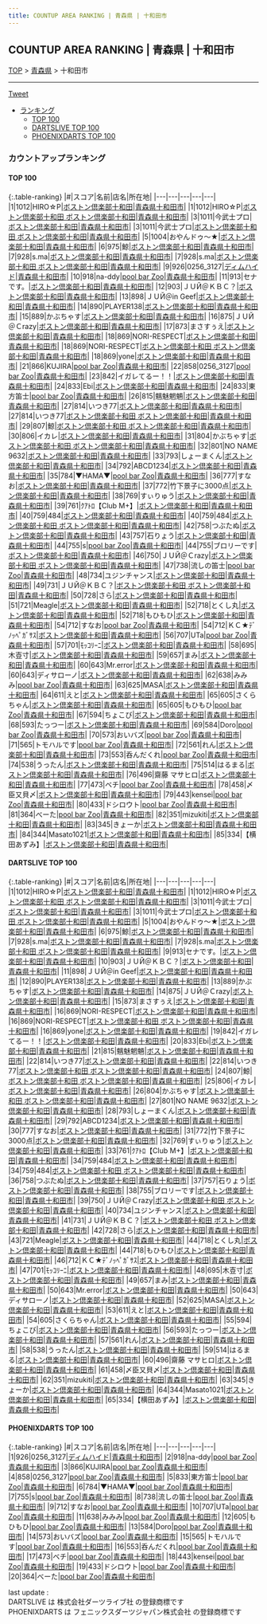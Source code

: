 ```yaml
---
title: COUNTUP AREA RANKING | 青森県 | 十和田市
---
```

## COUNTUP AREA RANKING | 青森県 | 十和田市

[TOP](/darts/rank/) > [青森県](/darts/rank/青森県/) > 十和田市

___

<a href="https://twitter.com/share?ref_src=twsrc%5Etfw" data-text="COUNTUP AREA RANKING | 青森県十和田市" class="twitter-share-button" data-hashtags="DARTSLIVE,PHOENIXDARTS,darts,ダーツ" data-show-count="false">Tweet</a>

* [ランキング](#カウントアップランキング)
    * [TOP 100](#top-100)
    * [DARTSLIVE TOP 100](#dartslive-top-100)
    * [PHOENIXDARTS TOP 100](#phoenixdarts-top-100)

### カウントアップランキング

#### TOP 100



{:.table-ranking}
|#|スコア|名前|店名|所在地|
|---|---|---|---|---|
|1|1012|<span class="rank-name-dl">HIRO☆P</span>|<a href="https://search.dartslive.com/jp/shop/875be9989c3b53310d9b047a20a7ba1e">ボストン倶楽部十和田</a>|<a href="/darts/rank/青森県/十和田市">青森県十和田市</a>|
|1|1012|<span class="rank-name-dl">HIRO☆P</span>|<a href="https://search.dartslive.com/jp/shop/875be9989c3b53310d9b047a20a7ba1e">ボストン倶楽部十和田 ボストン倶楽部十和田</a>|<a href="/darts/rank/青森県/十和田市">青森県十和田市</a>|
|3|1011|<span class="rank-name-dl">今武士プロ</span>|<a href="https://search.dartslive.com/jp/shop/875be9989c3b53310d9b047a20a7ba1e">ボストン倶楽部十和田</a>|<a href="/darts/rank/青森県/十和田市">青森県十和田市</a>|
|3|1011|<span class="rank-name-dl">今武士プロ</span>|<a href="https://search.dartslive.com/jp/shop/875be9989c3b53310d9b047a20a7ba1e">ボストン倶楽部十和田 ボストン倶楽部十和田</a>|<a href="/darts/rank/青森県/十和田市">青森県十和田市</a>|
|5|1004|<span class="rank-name-dl">おやんドゥ～★</span>|<a href="https://search.dartslive.com/jp/shop/875be9989c3b53310d9b047a20a7ba1e">ボストン倶楽部十和田</a>|<a href="/darts/rank/青森県/十和田市">青森県十和田市</a>|
|6|975|<span class="rank-name-dl">鯨</span>|<a href="https://search.dartslive.com/jp/shop/875be9989c3b53310d9b047a20a7ba1e">ボストン倶楽部十和田</a>|<a href="/darts/rank/青森県/十和田市">青森県十和田市</a>|
|7|928|<span class="rank-name-dl">s.ma</span>|<a href="https://search.dartslive.com/jp/shop/875be9989c3b53310d9b047a20a7ba1e">ボストン倶楽部十和田</a>|<a href="/darts/rank/青森県/十和田市">青森県十和田市</a>|
|7|928|<span class="rank-name-dl">s.ma</span>|<a href="https://search.dartslive.com/jp/shop/875be9989c3b53310d9b047a20a7ba1e">ボストン倶楽部十和田 ボストン倶楽部十和田</a>|<a href="/darts/rank/青森県/十和田市">青森県十和田市</a>|
|9|926|<span class="rank-name-pd">0256_3127</span>|<a href="https://vs.phoenixdarts.com/jp/shop/shopDetailInfo/s_95351?s_seq=95351">ディムハイド</a>|<a href="/darts/rank/青森県/十和田市">青森県十和田市</a>|
|10|918|<span class="rank-name-pd">na-ddy</span>|<a href="https://vs.phoenixdarts.com/jp/shop/shopDetailInfo/s_73946?s_seq=73946">pool bar Zoo</a>|<a href="/darts/rank/青森県/十和田市">青森県十和田市</a>|
|11|913|<span class="rank-name-dl">セナです。</span>|<a href="https://search.dartslive.com/jp/shop/875be9989c3b53310d9b047a20a7ba1e">ボストン倶楽部十和田</a>|<a href="/darts/rank/青森県/十和田市">青森県十和田市</a>|
|12|903|<span class="rank-name-dl">ＪＵЙ＠ＫＢＣ？</span>|<a href="https://search.dartslive.com/jp/shop/875be9989c3b53310d9b047a20a7ba1e">ボストン倶楽部十和田</a>|<a href="/darts/rank/青森県/十和田市">青森県十和田市</a>|
|13|898|<span class="rank-name-dl">ＪＵЙ＠in Geef</span>|<a href="https://search.dartslive.com/jp/shop/875be9989c3b53310d9b047a20a7ba1e">ボストン倶楽部十和田</a>|<a href="/darts/rank/青森県/十和田市">青森県十和田市</a>|
|14|890|<span class="rank-name-dl">PLAYER138</span>|<a href="https://search.dartslive.com/jp/shop/875be9989c3b53310d9b047a20a7ba1e">ボストン倶楽部十和田</a>|<a href="/darts/rank/青森県/十和田市">青森県十和田市</a>|
|15|889|<span class="rank-name-dl">かぶちゃす</span>|<a href="https://search.dartslive.com/jp/shop/875be9989c3b53310d9b047a20a7ba1e">ボストン倶楽部十和田</a>|<a href="/darts/rank/青森県/十和田市">青森県十和田市</a>|
|16|875|<span class="rank-name-dl">ＪＵЙ＠Ｃrazy</span>|<a href="https://search.dartslive.com/jp/shop/875be9989c3b53310d9b047a20a7ba1e">ボストン倶楽部十和田</a>|<a href="/darts/rank/青森県/十和田市">青森県十和田市</a>|
|17|873|<span class="rank-name-dl">まさすぅえ</span>|<a href="https://search.dartslive.com/jp/shop/875be9989c3b53310d9b047a20a7ba1e">ボストン倶楽部十和田</a>|<a href="/darts/rank/青森県/十和田市">青森県十和田市</a>|
|18|869|<span class="rank-name-dl">NORI-RESPECT</span>|<a href="https://search.dartslive.com/jp/shop/875be9989c3b53310d9b047a20a7ba1e">ボストン倶楽部十和田</a>|<a href="/darts/rank/青森県/十和田市">青森県十和田市</a>|
|18|869|<span class="rank-name-dl">NORI-RESPECT</span>|<a href="https://search.dartslive.com/jp/shop/875be9989c3b53310d9b047a20a7ba1e">ボストン倶楽部十和田 ボストン倶楽部十和田</a>|<a href="/darts/rank/青森県/十和田市">青森県十和田市</a>|
|18|869|<span class="rank-name-dl">yone</span>|<a href="https://search.dartslive.com/jp/shop/875be9989c3b53310d9b047a20a7ba1e">ボストン倶楽部十和田</a>|<a href="/darts/rank/青森県/十和田市">青森県十和田市</a>|
|21|866|<span class="rank-name-pd">KUJIRA</span>|<a href="https://vs.phoenixdarts.com/jp/shop/shopDetailInfo/s_73946?s_seq=73946">pool bar Zoo</a>|<a href="/darts/rank/青森県/十和田市">青森県十和田市</a>|
|22|858|<span class="rank-name-pd">0256_3127</span>|<a href="https://vs.phoenixdarts.com/jp/shop/shopDetailInfo/s_73946?s_seq=73946">pool bar Zoo</a>|<a href="/darts/rank/青森県/十和田市">青森県十和田市</a>|
|23|842|<span class="rank-name-dl">イガレてるー！！</span>|<a href="https://search.dartslive.com/jp/shop/875be9989c3b53310d9b047a20a7ba1e">ボストン倶楽部十和田</a>|<a href="/darts/rank/青森県/十和田市">青森県十和田市</a>|
|24|833|<span class="rank-name-dl">Ebi</span>|<a href="https://search.dartslive.com/jp/shop/875be9989c3b53310d9b047a20a7ba1e">ボストン倶楽部十和田</a>|<a href="/darts/rank/青森県/十和田市">青森県十和田市</a>|
|24|833|<span class="rank-name-pd">東方笛士</span>|<a href="https://vs.phoenixdarts.com/jp/shop/shopDetailInfo/s_73946?s_seq=73946">pool bar Zoo</a>|<a href="/darts/rank/青森県/十和田市">青森県十和田市</a>|
|26|815|<span class="rank-name-dl">魑魅魍魎</span>|<a href="https://search.dartslive.com/jp/shop/875be9989c3b53310d9b047a20a7ba1e">ボストン倶楽部十和田</a>|<a href="/darts/rank/青森県/十和田市">青森県十和田市</a>|
|27|814|<span class="rank-name-dl">いつき77</span>|<a href="https://search.dartslive.com/jp/shop/875be9989c3b53310d9b047a20a7ba1e">ボストン倶楽部十和田</a>|<a href="/darts/rank/青森県/十和田市">青森県十和田市</a>|
|27|814|<span class="rank-name-dl">いつき77</span>|<a href="https://search.dartslive.com/jp/shop/875be9989c3b53310d9b047a20a7ba1e">ボストン倶楽部十和田 ボストン倶楽部十和田</a>|<a href="/darts/rank/青森県/十和田市">青森県十和田市</a>|
|29|807|<span class="rank-name-dl">鯨</span>|<a href="https://search.dartslive.com/jp/shop/875be9989c3b53310d9b047a20a7ba1e">ボストン倶楽部十和田 ボストン倶楽部十和田</a>|<a href="/darts/rank/青森県/十和田市">青森県十和田市</a>|
|30|806|<span class="rank-name-dl">イカレ</span>|<a href="https://search.dartslive.com/jp/shop/875be9989c3b53310d9b047a20a7ba1e">ボストン倶楽部十和田</a>|<a href="/darts/rank/青森県/十和田市">青森県十和田市</a>|
|31|804|<span class="rank-name-dl">かぶちゃす</span>|<a href="https://search.dartslive.com/jp/shop/875be9989c3b53310d9b047a20a7ba1e">ボストン倶楽部十和田 ボストン倶楽部十和田</a>|<a href="/darts/rank/青森県/十和田市">青森県十和田市</a>|
|32|801|<span class="rank-name-dl">NO NAME 9632</span>|<a href="https://search.dartslive.com/jp/shop/875be9989c3b53310d9b047a20a7ba1e">ボストン倶楽部十和田</a>|<a href="/darts/rank/青森県/十和田市">青森県十和田市</a>|
|33|793|<span class="rank-name-dl">しょーまくん</span>|<a href="https://search.dartslive.com/jp/shop/875be9989c3b53310d9b047a20a7ba1e">ボストン倶楽部十和田</a>|<a href="/darts/rank/青森県/十和田市">青森県十和田市</a>|
|34|792|<span class="rank-name-dl">ABCD1234</span>|<a href="https://search.dartslive.com/jp/shop/875be9989c3b53310d9b047a20a7ba1e">ボストン倶楽部十和田</a>|<a href="/darts/rank/青森県/十和田市">青森県十和田市</a>|
|35|784|<span class="rank-name-pd">▼HAMA▼</span>|<a href="https://vs.phoenixdarts.com/jp/shop/shopDetailInfo/s_73946?s_seq=73946">pool bar Zoo</a>|<a href="/darts/rank/青森県/十和田市">青森県十和田市</a>|
|36|777|<span class="rank-name-dl">すなお</span>|<a href="https://search.dartslive.com/jp/shop/875be9989c3b53310d9b047a20a7ba1e">ボストン倶楽部十和田</a>|<a href="/darts/rank/青森県/十和田市">青森県十和田市</a>|
|37|772|<span class="rank-name-dl">竹下景子に3000点</span>|<a href="https://search.dartslive.com/jp/shop/875be9989c3b53310d9b047a20a7ba1e">ボストン倶楽部十和田</a>|<a href="/darts/rank/青森県/十和田市">青森県十和田市</a>|
|38|769|<span class="rank-name-dl">すぃりゅう</span>|<a href="https://search.dartslive.com/jp/shop/875be9989c3b53310d9b047a20a7ba1e">ボストン倶楽部十和田</a>|<a href="/darts/rank/青森県/十和田市">青森県十和田市</a>|
|39|761|<span class="rank-name-dl">ｸｱﾄﾛ【Club M+】</span>|<a href="https://search.dartslive.com/jp/shop/875be9989c3b53310d9b047a20a7ba1e">ボストン倶楽部十和田</a>|<a href="/darts/rank/青森県/十和田市">青森県十和田市</a>|
|40|759|<span class="rank-name-dl">484</span>|<a href="https://search.dartslive.com/jp/shop/875be9989c3b53310d9b047a20a7ba1e">ボストン倶楽部十和田</a>|<a href="/darts/rank/青森県/十和田市">青森県十和田市</a>|
|40|759|<span class="rank-name-dl">484</span>|<a href="https://search.dartslive.com/jp/shop/875be9989c3b53310d9b047a20a7ba1e">ボストン倶楽部十和田 ボストン倶楽部十和田</a>|<a href="/darts/rank/青森県/十和田市">青森県十和田市</a>|
|42|758|<span class="rank-name-dl">つぶたぬ</span>|<a href="https://search.dartslive.com/jp/shop/875be9989c3b53310d9b047a20a7ba1e">ボストン倶楽部十和田</a>|<a href="/darts/rank/青森県/十和田市">青森県十和田市</a>|
|43|757|<span class="rank-name-dl">石りょう</span>|<a href="https://search.dartslive.com/jp/shop/875be9989c3b53310d9b047a20a7ba1e">ボストン倶楽部十和田</a>|<a href="/darts/rank/青森県/十和田市">青森県十和田市</a>|
|44|755|<span class="rank-name-pd">s</span>|<a href="https://vs.phoenixdarts.com/jp/shop/shopDetailInfo/s_73946?s_seq=73946">pool bar Zoo</a>|<a href="/darts/rank/青森県/十和田市">青森県十和田市</a>|
|44|755|<span class="rank-name-dl">ブロリーです</span>|<a href="https://search.dartslive.com/jp/shop/875be9989c3b53310d9b047a20a7ba1e">ボストン倶楽部十和田</a>|<a href="/darts/rank/青森県/十和田市">青森県十和田市</a>|
|46|750|<span class="rank-name-dl">ＪＵЙ＠Ｃrazy</span>|<a href="https://search.dartslive.com/jp/shop/875be9989c3b53310d9b047a20a7ba1e">ボストン倶楽部十和田 ボストン倶楽部十和田</a>|<a href="/darts/rank/青森県/十和田市">青森県十和田市</a>|
|47|738|<span class="rank-name-pd">流しの笛士</span>|<a href="https://vs.phoenixdarts.com/jp/shop/shopDetailInfo/s_73946?s_seq=73946">pool bar Zoo</a>|<a href="/darts/rank/青森県/十和田市">青森県十和田市</a>|
|48|734|<span class="rank-name-dl">ユジンチャンス</span>|<a href="https://search.dartslive.com/jp/shop/875be9989c3b53310d9b047a20a7ba1e">ボストン倶楽部十和田</a>|<a href="/darts/rank/青森県/十和田市">青森県十和田市</a>|
|49|731|<span class="rank-name-dl">ＪＵЙ＠ＫＢＣ？</span>|<a href="https://search.dartslive.com/jp/shop/875be9989c3b53310d9b047a20a7ba1e">ボストン倶楽部十和田 ボストン倶楽部十和田</a>|<a href="/darts/rank/青森県/十和田市">青森県十和田市</a>|
|50|728|<span class="rank-name-dl">さら</span>|<a href="https://search.dartslive.com/jp/shop/875be9989c3b53310d9b047a20a7ba1e">ボストン倶楽部十和田</a>|<a href="/darts/rank/青森県/十和田市">青森県十和田市</a>|
|51|721|<span class="rank-name-dl">Meagle</span>|<a href="https://search.dartslive.com/jp/shop/875be9989c3b53310d9b047a20a7ba1e">ボストン倶楽部十和田</a>|<a href="/darts/rank/青森県/十和田市">青森県十和田市</a>|
|52|718|<span class="rank-name-dl">とくし丸</span>|<a href="https://search.dartslive.com/jp/shop/875be9989c3b53310d9b047a20a7ba1e">ボストン倶楽部十和田</a>|<a href="/darts/rank/青森県/十和田市">青森県十和田市</a>|
|52|718|<span class="rank-name-dl">もひもひ</span>|<a href="https://search.dartslive.com/jp/shop/875be9989c3b53310d9b047a20a7ba1e">ボストン倶楽部十和田</a>|<a href="/darts/rank/青森県/十和田市">青森県十和田市</a>|
|54|712|<span class="rank-name-pd">すなお</span>|<a href="https://vs.phoenixdarts.com/jp/shop/shopDetailInfo/s_73946?s_seq=73946">pool bar Zoo</a>|<a href="/darts/rank/青森県/十和田市">青森県十和田市</a>|
|54|712|<span class="rank-name-dl">ＫＣ★ﾃﾞﾉｯﾍﾟｶﾞｻｽ</span>|<a href="https://search.dartslive.com/jp/shop/875be9989c3b53310d9b047a20a7ba1e">ボストン倶楽部十和田</a>|<a href="/darts/rank/青森県/十和田市">青森県十和田市</a>|
|56|707|<span class="rank-name-pd">UTa</span>|<a href="https://vs.phoenixdarts.com/jp/shop/shopDetailInfo/s_73946?s_seq=73946">pool bar Zoo</a>|<a href="/darts/rank/青森県/十和田市">青森県十和田市</a>|
|57|701|<span class="rank-name-dl">ﾓｯｺﾘｰﾆ</span>|<a href="https://search.dartslive.com/jp/shop/875be9989c3b53310d9b047a20a7ba1e">ボストン倶楽部十和田</a>|<a href="/darts/rank/青森県/十和田市">青森県十和田市</a>|
|58|695|<span class="rank-name-dl">木壴寸</span>|<a href="https://search.dartslive.com/jp/shop/875be9989c3b53310d9b047a20a7ba1e">ボストン倶楽部十和田</a>|<a href="/darts/rank/青森県/十和田市">青森県十和田市</a>|
|59|657|<span class="rank-name-dl">まみ</span>|<a href="https://search.dartslive.com/jp/shop/875be9989c3b53310d9b047a20a7ba1e">ボストン倶楽部十和田</a>|<a href="/darts/rank/青森県/十和田市">青森県十和田市</a>|
|60|643|<span class="rank-name-dl">Mr.error</span>|<a href="https://search.dartslive.com/jp/shop/875be9989c3b53310d9b047a20a7ba1e">ボストン倶楽部十和田</a>|<a href="/darts/rank/青森県/十和田市">青森県十和田市</a>|
|60|643|<span class="rank-name-dl">ディサローノ</span>|<a href="https://search.dartslive.com/jp/shop/875be9989c3b53310d9b047a20a7ba1e">ボストン倶楽部十和田</a>|<a href="/darts/rank/青森県/十和田市">青森県十和田市</a>|
|62|638|<span class="rank-name-pd">みみみ</span>|<a href="https://vs.phoenixdarts.com/jp/shop/shopDetailInfo/s_73946?s_seq=73946">pool bar Zoo</a>|<a href="/darts/rank/青森県/十和田市">青森県十和田市</a>|
|63|625|<span class="rank-name-dl">MASA</span>|<a href="https://search.dartslive.com/jp/shop/875be9989c3b53310d9b047a20a7ba1e">ボストン倶楽部十和田</a>|<a href="/darts/rank/青森県/十和田市">青森県十和田市</a>|
|64|611|<span class="rank-name-dl">えと</span>|<a href="https://search.dartslive.com/jp/shop/875be9989c3b53310d9b047a20a7ba1e">ボストン倶楽部十和田</a>|<a href="/darts/rank/青森県/十和田市">青森県十和田市</a>|
|65|605|<span class="rank-name-dl">さくらちゃん</span>|<a href="https://search.dartslive.com/jp/shop/875be9989c3b53310d9b047a20a7ba1e">ボストン倶楽部十和田</a>|<a href="/darts/rank/青森県/十和田市">青森県十和田市</a>|
|65|605|<span class="rank-name-pd">もひもひ</span>|<a href="https://vs.phoenixdarts.com/jp/shop/shopDetailInfo/s_73946?s_seq=73946">pool bar Zoo</a>|<a href="/darts/rank/青森県/十和田市">青森県十和田市</a>|
|67|594|<span class="rank-name-dl">ちょこび</span>|<a href="https://search.dartslive.com/jp/shop/875be9989c3b53310d9b047a20a7ba1e">ボストン倶楽部十和田</a>|<a href="/darts/rank/青森県/十和田市">青森県十和田市</a>|
|68|593|<span class="rank-name-dl">たっつー</span>|<a href="https://search.dartslive.com/jp/shop/875be9989c3b53310d9b047a20a7ba1e">ボストン倶楽部十和田</a>|<a href="/darts/rank/青森県/十和田市">青森県十和田市</a>|
|69|584|<span class="rank-name-pd">Doro</span>|<a href="https://vs.phoenixdarts.com/jp/shop/shopDetailInfo/s_73946?s_seq=73946">pool bar Zoo</a>|<a href="/darts/rank/青森県/十和田市">青森県十和田市</a>|
|70|573|<span class="rank-name-pd">おいバズ</span>|<a href="https://vs.phoenixdarts.com/jp/shop/shopDetailInfo/s_73946?s_seq=73946">pool bar Zoo</a>|<a href="/darts/rank/青森県/十和田市">青森県十和田市</a>|
|71|565|<span class="rank-name-pd">トモハルです</span>|<a href="https://vs.phoenixdarts.com/jp/shop/shopDetailInfo/s_73946?s_seq=73946">pool bar Zoo</a>|<a href="/darts/rank/青森県/十和田市">青森県十和田市</a>|
|72|561|<span class="rank-name-dl">れん</span>|<a href="https://search.dartslive.com/jp/shop/875be9989c3b53310d9b047a20a7ba1e">ボストン倶楽部十和田</a>|<a href="/darts/rank/青森県/十和田市">青森県十和田市</a>|
|73|553|<span class="rank-name-pd">呑んだくれ</span>|<a href="https://vs.phoenixdarts.com/jp/shop/shopDetailInfo/s_73946?s_seq=73946">pool bar Zoo</a>|<a href="/darts/rank/青森県/十和田市">青森県十和田市</a>|
|74|538|<span class="rank-name-dl">うったん</span>|<a href="https://search.dartslive.com/jp/shop/875be9989c3b53310d9b047a20a7ba1e">ボストン倶楽部十和田</a>|<a href="/darts/rank/青森県/十和田市">青森県十和田市</a>|
|75|514|<span class="rank-name-dl">はるまる</span>|<a href="https://search.dartslive.com/jp/shop/875be9989c3b53310d9b047a20a7ba1e">ボストン倶楽部十和田</a>|<a href="/darts/rank/青森県/十和田市">青森県十和田市</a>|
|76|496|<span class="rank-name-dl">齋藤 マサヒロ</span>|<a href="https://search.dartslive.com/jp/shop/875be9989c3b53310d9b047a20a7ba1e">ボストン倶楽部十和田</a>|<a href="/darts/rank/青森県/十和田市">青森県十和田市</a>|
|77|473|<span class="rank-name-pd">ベチ</span>|<a href="https://vs.phoenixdarts.com/jp/shop/shopDetailInfo/s_73946?s_seq=73946">pool bar Zoo</a>|<a href="/darts/rank/青森県/十和田市">青森県十和田市</a>|
|78|458|<span class="rank-name-dl">〆臣又貝〆</span>|<a href="https://search.dartslive.com/jp/shop/875be9989c3b53310d9b047a20a7ba1e">ボストン倶楽部十和田</a>|<a href="/darts/rank/青森県/十和田市">青森県十和田市</a>|
|79|443|<span class="rank-name-pd">kensei</span>|<a href="https://vs.phoenixdarts.com/jp/shop/shopDetailInfo/s_73946?s_seq=73946">pool bar Zoo</a>|<a href="/darts/rank/青森県/十和田市">青森県十和田市</a>|
|80|433|<span class="rank-name-pd">ドシロウト</span>|<a href="https://vs.phoenixdarts.com/jp/shop/shopDetailInfo/s_73946?s_seq=73946">pool bar Zoo</a>|<a href="/darts/rank/青森県/十和田市">青森県十和田市</a>|
|81|364|<span class="rank-name-pd">べーた</span>|<a href="https://vs.phoenixdarts.com/jp/shop/shopDetailInfo/s_73946?s_seq=73946">pool bar Zoo</a>|<a href="/darts/rank/青森県/十和田市">青森県十和田市</a>|
|82|351|<span class="rank-name-dl">mizukiti</span>|<a href="https://search.dartslive.com/jp/shop/875be9989c3b53310d9b047a20a7ba1e">ボストン倶楽部十和田</a>|<a href="/darts/rank/青森県/十和田市">青森県十和田市</a>|
|83|345|<span class="rank-name-dl">きょーか</span>|<a href="https://search.dartslive.com/jp/shop/875be9989c3b53310d9b047a20a7ba1e">ボストン倶楽部十和田</a>|<a href="/darts/rank/青森県/十和田市">青森県十和田市</a>|
|84|344|<span class="rank-name-dl">Masato1021</span>|<a href="https://search.dartslive.com/jp/shop/875be9989c3b53310d9b047a20a7ba1e">ボストン倶楽部十和田</a>|<a href="/darts/rank/青森県/十和田市">青森県十和田市</a>|
|85|334|<span class="rank-name-dl">【横田あずみ】</span>|<a href="https://search.dartslive.com/jp/shop/875be9989c3b53310d9b047a20a7ba1e">ボストン倶楽部十和田</a>|<a href="/darts/rank/青森県/十和田市">青森県十和田市</a>|


#### DARTSLIVE TOP 100



{:.table-ranking}
|#|スコア|名前|店名|所在地|
|---|---|---|---|---|
|1|1012|<span class="rank-name-dl">HIRO☆P</span>|<a href="https://search.dartslive.com/jp/shop/875be9989c3b53310d9b047a20a7ba1e">ボストン倶楽部十和田</a>|<a href="/darts/rank/青森県/十和田市">青森県十和田市</a>|
|1|1012|<span class="rank-name-dl">HIRO☆P</span>|<a href="https://search.dartslive.com/jp/shop/875be9989c3b53310d9b047a20a7ba1e">ボストン倶楽部十和田 ボストン倶楽部十和田</a>|<a href="/darts/rank/青森県/十和田市">青森県十和田市</a>|
|3|1011|<span class="rank-name-dl">今武士プロ</span>|<a href="https://search.dartslive.com/jp/shop/875be9989c3b53310d9b047a20a7ba1e">ボストン倶楽部十和田</a>|<a href="/darts/rank/青森県/十和田市">青森県十和田市</a>|
|3|1011|<span class="rank-name-dl">今武士プロ</span>|<a href="https://search.dartslive.com/jp/shop/875be9989c3b53310d9b047a20a7ba1e">ボストン倶楽部十和田 ボストン倶楽部十和田</a>|<a href="/darts/rank/青森県/十和田市">青森県十和田市</a>|
|5|1004|<span class="rank-name-dl">おやんドゥ～★</span>|<a href="https://search.dartslive.com/jp/shop/875be9989c3b53310d9b047a20a7ba1e">ボストン倶楽部十和田</a>|<a href="/darts/rank/青森県/十和田市">青森県十和田市</a>|
|6|975|<span class="rank-name-dl">鯨</span>|<a href="https://search.dartslive.com/jp/shop/875be9989c3b53310d9b047a20a7ba1e">ボストン倶楽部十和田</a>|<a href="/darts/rank/青森県/十和田市">青森県十和田市</a>|
|7|928|<span class="rank-name-dl">s.ma</span>|<a href="https://search.dartslive.com/jp/shop/875be9989c3b53310d9b047a20a7ba1e">ボストン倶楽部十和田</a>|<a href="/darts/rank/青森県/十和田市">青森県十和田市</a>|
|7|928|<span class="rank-name-dl">s.ma</span>|<a href="https://search.dartslive.com/jp/shop/875be9989c3b53310d9b047a20a7ba1e">ボストン倶楽部十和田 ボストン倶楽部十和田</a>|<a href="/darts/rank/青森県/十和田市">青森県十和田市</a>|
|9|913|<span class="rank-name-dl">セナです。</span>|<a href="https://search.dartslive.com/jp/shop/875be9989c3b53310d9b047a20a7ba1e">ボストン倶楽部十和田</a>|<a href="/darts/rank/青森県/十和田市">青森県十和田市</a>|
|10|903|<span class="rank-name-dl">ＪＵЙ＠ＫＢＣ？</span>|<a href="https://search.dartslive.com/jp/shop/875be9989c3b53310d9b047a20a7ba1e">ボストン倶楽部十和田</a>|<a href="/darts/rank/青森県/十和田市">青森県十和田市</a>|
|11|898|<span class="rank-name-dl">ＪＵЙ＠in Geef</span>|<a href="https://search.dartslive.com/jp/shop/875be9989c3b53310d9b047a20a7ba1e">ボストン倶楽部十和田</a>|<a href="/darts/rank/青森県/十和田市">青森県十和田市</a>|
|12|890|<span class="rank-name-dl">PLAYER138</span>|<a href="https://search.dartslive.com/jp/shop/875be9989c3b53310d9b047a20a7ba1e">ボストン倶楽部十和田</a>|<a href="/darts/rank/青森県/十和田市">青森県十和田市</a>|
|13|889|<span class="rank-name-dl">かぶちゃす</span>|<a href="https://search.dartslive.com/jp/shop/875be9989c3b53310d9b047a20a7ba1e">ボストン倶楽部十和田</a>|<a href="/darts/rank/青森県/十和田市">青森県十和田市</a>|
|14|875|<span class="rank-name-dl">ＪＵЙ＠Ｃrazy</span>|<a href="https://search.dartslive.com/jp/shop/875be9989c3b53310d9b047a20a7ba1e">ボストン倶楽部十和田</a>|<a href="/darts/rank/青森県/十和田市">青森県十和田市</a>|
|15|873|<span class="rank-name-dl">まさすぅえ</span>|<a href="https://search.dartslive.com/jp/shop/875be9989c3b53310d9b047a20a7ba1e">ボストン倶楽部十和田</a>|<a href="/darts/rank/青森県/十和田市">青森県十和田市</a>|
|16|869|<span class="rank-name-dl">NORI-RESPECT</span>|<a href="https://search.dartslive.com/jp/shop/875be9989c3b53310d9b047a20a7ba1e">ボストン倶楽部十和田</a>|<a href="/darts/rank/青森県/十和田市">青森県十和田市</a>|
|16|869|<span class="rank-name-dl">NORI-RESPECT</span>|<a href="https://search.dartslive.com/jp/shop/875be9989c3b53310d9b047a20a7ba1e">ボストン倶楽部十和田 ボストン倶楽部十和田</a>|<a href="/darts/rank/青森県/十和田市">青森県十和田市</a>|
|16|869|<span class="rank-name-dl">yone</span>|<a href="https://search.dartslive.com/jp/shop/875be9989c3b53310d9b047a20a7ba1e">ボストン倶楽部十和田</a>|<a href="/darts/rank/青森県/十和田市">青森県十和田市</a>|
|19|842|<span class="rank-name-dl">イガレてるー！！</span>|<a href="https://search.dartslive.com/jp/shop/875be9989c3b53310d9b047a20a7ba1e">ボストン倶楽部十和田</a>|<a href="/darts/rank/青森県/十和田市">青森県十和田市</a>|
|20|833|<span class="rank-name-dl">Ebi</span>|<a href="https://search.dartslive.com/jp/shop/875be9989c3b53310d9b047a20a7ba1e">ボストン倶楽部十和田</a>|<a href="/darts/rank/青森県/十和田市">青森県十和田市</a>|
|21|815|<span class="rank-name-dl">魑魅魍魎</span>|<a href="https://search.dartslive.com/jp/shop/875be9989c3b53310d9b047a20a7ba1e">ボストン倶楽部十和田</a>|<a href="/darts/rank/青森県/十和田市">青森県十和田市</a>|
|22|814|<span class="rank-name-dl">いつき77</span>|<a href="https://search.dartslive.com/jp/shop/875be9989c3b53310d9b047a20a7ba1e">ボストン倶楽部十和田</a>|<a href="/darts/rank/青森県/十和田市">青森県十和田市</a>|
|22|814|<span class="rank-name-dl">いつき77</span>|<a href="https://search.dartslive.com/jp/shop/875be9989c3b53310d9b047a20a7ba1e">ボストン倶楽部十和田 ボストン倶楽部十和田</a>|<a href="/darts/rank/青森県/十和田市">青森県十和田市</a>|
|24|807|<span class="rank-name-dl">鯨</span>|<a href="https://search.dartslive.com/jp/shop/875be9989c3b53310d9b047a20a7ba1e">ボストン倶楽部十和田 ボストン倶楽部十和田</a>|<a href="/darts/rank/青森県/十和田市">青森県十和田市</a>|
|25|806|<span class="rank-name-dl">イカレ</span>|<a href="https://search.dartslive.com/jp/shop/875be9989c3b53310d9b047a20a7ba1e">ボストン倶楽部十和田</a>|<a href="/darts/rank/青森県/十和田市">青森県十和田市</a>|
|26|804|<span class="rank-name-dl">かぶちゃす</span>|<a href="https://search.dartslive.com/jp/shop/875be9989c3b53310d9b047a20a7ba1e">ボストン倶楽部十和田 ボストン倶楽部十和田</a>|<a href="/darts/rank/青森県/十和田市">青森県十和田市</a>|
|27|801|<span class="rank-name-dl">NO NAME 9632</span>|<a href="https://search.dartslive.com/jp/shop/875be9989c3b53310d9b047a20a7ba1e">ボストン倶楽部十和田</a>|<a href="/darts/rank/青森県/十和田市">青森県十和田市</a>|
|28|793|<span class="rank-name-dl">しょーまくん</span>|<a href="https://search.dartslive.com/jp/shop/875be9989c3b53310d9b047a20a7ba1e">ボストン倶楽部十和田</a>|<a href="/darts/rank/青森県/十和田市">青森県十和田市</a>|
|29|792|<span class="rank-name-dl">ABCD1234</span>|<a href="https://search.dartslive.com/jp/shop/875be9989c3b53310d9b047a20a7ba1e">ボストン倶楽部十和田</a>|<a href="/darts/rank/青森県/十和田市">青森県十和田市</a>|
|30|777|<span class="rank-name-dl">すなお</span>|<a href="https://search.dartslive.com/jp/shop/875be9989c3b53310d9b047a20a7ba1e">ボストン倶楽部十和田</a>|<a href="/darts/rank/青森県/十和田市">青森県十和田市</a>|
|31|772|<span class="rank-name-dl">竹下景子に3000点</span>|<a href="https://search.dartslive.com/jp/shop/875be9989c3b53310d9b047a20a7ba1e">ボストン倶楽部十和田</a>|<a href="/darts/rank/青森県/十和田市">青森県十和田市</a>|
|32|769|<span class="rank-name-dl">すぃりゅう</span>|<a href="https://search.dartslive.com/jp/shop/875be9989c3b53310d9b047a20a7ba1e">ボストン倶楽部十和田</a>|<a href="/darts/rank/青森県/十和田市">青森県十和田市</a>|
|33|761|<span class="rank-name-dl">ｸｱﾄﾛ【Club M+】</span>|<a href="https://search.dartslive.com/jp/shop/875be9989c3b53310d9b047a20a7ba1e">ボストン倶楽部十和田</a>|<a href="/darts/rank/青森県/十和田市">青森県十和田市</a>|
|34|759|<span class="rank-name-dl">484</span>|<a href="https://search.dartslive.com/jp/shop/875be9989c3b53310d9b047a20a7ba1e">ボストン倶楽部十和田</a>|<a href="/darts/rank/青森県/十和田市">青森県十和田市</a>|
|34|759|<span class="rank-name-dl">484</span>|<a href="https://search.dartslive.com/jp/shop/875be9989c3b53310d9b047a20a7ba1e">ボストン倶楽部十和田 ボストン倶楽部十和田</a>|<a href="/darts/rank/青森県/十和田市">青森県十和田市</a>|
|36|758|<span class="rank-name-dl">つぶたぬ</span>|<a href="https://search.dartslive.com/jp/shop/875be9989c3b53310d9b047a20a7ba1e">ボストン倶楽部十和田</a>|<a href="/darts/rank/青森県/十和田市">青森県十和田市</a>|
|37|757|<span class="rank-name-dl">石りょう</span>|<a href="https://search.dartslive.com/jp/shop/875be9989c3b53310d9b047a20a7ba1e">ボストン倶楽部十和田</a>|<a href="/darts/rank/青森県/十和田市">青森県十和田市</a>|
|38|755|<span class="rank-name-dl">ブロリーです</span>|<a href="https://search.dartslive.com/jp/shop/875be9989c3b53310d9b047a20a7ba1e">ボストン倶楽部十和田</a>|<a href="/darts/rank/青森県/十和田市">青森県十和田市</a>|
|39|750|<span class="rank-name-dl">ＪＵЙ＠Ｃrazy</span>|<a href="https://search.dartslive.com/jp/shop/875be9989c3b53310d9b047a20a7ba1e">ボストン倶楽部十和田 ボストン倶楽部十和田</a>|<a href="/darts/rank/青森県/十和田市">青森県十和田市</a>|
|40|734|<span class="rank-name-dl">ユジンチャンス</span>|<a href="https://search.dartslive.com/jp/shop/875be9989c3b53310d9b047a20a7ba1e">ボストン倶楽部十和田</a>|<a href="/darts/rank/青森県/十和田市">青森県十和田市</a>|
|41|731|<span class="rank-name-dl">ＪＵЙ＠ＫＢＣ？</span>|<a href="https://search.dartslive.com/jp/shop/875be9989c3b53310d9b047a20a7ba1e">ボストン倶楽部十和田 ボストン倶楽部十和田</a>|<a href="/darts/rank/青森県/十和田市">青森県十和田市</a>|
|42|728|<span class="rank-name-dl">さら</span>|<a href="https://search.dartslive.com/jp/shop/875be9989c3b53310d9b047a20a7ba1e">ボストン倶楽部十和田</a>|<a href="/darts/rank/青森県/十和田市">青森県十和田市</a>|
|43|721|<span class="rank-name-dl">Meagle</span>|<a href="https://search.dartslive.com/jp/shop/875be9989c3b53310d9b047a20a7ba1e">ボストン倶楽部十和田</a>|<a href="/darts/rank/青森県/十和田市">青森県十和田市</a>|
|44|718|<span class="rank-name-dl">とくし丸</span>|<a href="https://search.dartslive.com/jp/shop/875be9989c3b53310d9b047a20a7ba1e">ボストン倶楽部十和田</a>|<a href="/darts/rank/青森県/十和田市">青森県十和田市</a>|
|44|718|<span class="rank-name-dl">もひもひ</span>|<a href="https://search.dartslive.com/jp/shop/875be9989c3b53310d9b047a20a7ba1e">ボストン倶楽部十和田</a>|<a href="/darts/rank/青森県/十和田市">青森県十和田市</a>|
|46|712|<span class="rank-name-dl">ＫＣ★ﾃﾞﾉｯﾍﾟｶﾞｻｽ</span>|<a href="https://search.dartslive.com/jp/shop/875be9989c3b53310d9b047a20a7ba1e">ボストン倶楽部十和田</a>|<a href="/darts/rank/青森県/十和田市">青森県十和田市</a>|
|47|701|<span class="rank-name-dl">ﾓｯｺﾘｰﾆ</span>|<a href="https://search.dartslive.com/jp/shop/875be9989c3b53310d9b047a20a7ba1e">ボストン倶楽部十和田</a>|<a href="/darts/rank/青森県/十和田市">青森県十和田市</a>|
|48|695|<span class="rank-name-dl">木壴寸</span>|<a href="https://search.dartslive.com/jp/shop/875be9989c3b53310d9b047a20a7ba1e">ボストン倶楽部十和田</a>|<a href="/darts/rank/青森県/十和田市">青森県十和田市</a>|
|49|657|<span class="rank-name-dl">まみ</span>|<a href="https://search.dartslive.com/jp/shop/875be9989c3b53310d9b047a20a7ba1e">ボストン倶楽部十和田</a>|<a href="/darts/rank/青森県/十和田市">青森県十和田市</a>|
|50|643|<span class="rank-name-dl">Mr.error</span>|<a href="https://search.dartslive.com/jp/shop/875be9989c3b53310d9b047a20a7ba1e">ボストン倶楽部十和田</a>|<a href="/darts/rank/青森県/十和田市">青森県十和田市</a>|
|50|643|<span class="rank-name-dl">ディサローノ</span>|<a href="https://search.dartslive.com/jp/shop/875be9989c3b53310d9b047a20a7ba1e">ボストン倶楽部十和田</a>|<a href="/darts/rank/青森県/十和田市">青森県十和田市</a>|
|52|625|<span class="rank-name-dl">MASA</span>|<a href="https://search.dartslive.com/jp/shop/875be9989c3b53310d9b047a20a7ba1e">ボストン倶楽部十和田</a>|<a href="/darts/rank/青森県/十和田市">青森県十和田市</a>|
|53|611|<span class="rank-name-dl">えと</span>|<a href="https://search.dartslive.com/jp/shop/875be9989c3b53310d9b047a20a7ba1e">ボストン倶楽部十和田</a>|<a href="/darts/rank/青森県/十和田市">青森県十和田市</a>|
|54|605|<span class="rank-name-dl">さくらちゃん</span>|<a href="https://search.dartslive.com/jp/shop/875be9989c3b53310d9b047a20a7ba1e">ボストン倶楽部十和田</a>|<a href="/darts/rank/青森県/十和田市">青森県十和田市</a>|
|55|594|<span class="rank-name-dl">ちょこび</span>|<a href="https://search.dartslive.com/jp/shop/875be9989c3b53310d9b047a20a7ba1e">ボストン倶楽部十和田</a>|<a href="/darts/rank/青森県/十和田市">青森県十和田市</a>|
|56|593|<span class="rank-name-dl">たっつー</span>|<a href="https://search.dartslive.com/jp/shop/875be9989c3b53310d9b047a20a7ba1e">ボストン倶楽部十和田</a>|<a href="/darts/rank/青森県/十和田市">青森県十和田市</a>|
|57|561|<span class="rank-name-dl">れん</span>|<a href="https://search.dartslive.com/jp/shop/875be9989c3b53310d9b047a20a7ba1e">ボストン倶楽部十和田</a>|<a href="/darts/rank/青森県/十和田市">青森県十和田市</a>|
|58|538|<span class="rank-name-dl">うったん</span>|<a href="https://search.dartslive.com/jp/shop/875be9989c3b53310d9b047a20a7ba1e">ボストン倶楽部十和田</a>|<a href="/darts/rank/青森県/十和田市">青森県十和田市</a>|
|59|514|<span class="rank-name-dl">はるまる</span>|<a href="https://search.dartslive.com/jp/shop/875be9989c3b53310d9b047a20a7ba1e">ボストン倶楽部十和田</a>|<a href="/darts/rank/青森県/十和田市">青森県十和田市</a>|
|60|496|<span class="rank-name-dl">齋藤 マサヒロ</span>|<a href="https://search.dartslive.com/jp/shop/875be9989c3b53310d9b047a20a7ba1e">ボストン倶楽部十和田</a>|<a href="/darts/rank/青森県/十和田市">青森県十和田市</a>|
|61|458|<span class="rank-name-dl">〆臣又貝〆</span>|<a href="https://search.dartslive.com/jp/shop/875be9989c3b53310d9b047a20a7ba1e">ボストン倶楽部十和田</a>|<a href="/darts/rank/青森県/十和田市">青森県十和田市</a>|
|62|351|<span class="rank-name-dl">mizukiti</span>|<a href="https://search.dartslive.com/jp/shop/875be9989c3b53310d9b047a20a7ba1e">ボストン倶楽部十和田</a>|<a href="/darts/rank/青森県/十和田市">青森県十和田市</a>|
|63|345|<span class="rank-name-dl">きょーか</span>|<a href="https://search.dartslive.com/jp/shop/875be9989c3b53310d9b047a20a7ba1e">ボストン倶楽部十和田</a>|<a href="/darts/rank/青森県/十和田市">青森県十和田市</a>|
|64|344|<span class="rank-name-dl">Masato1021</span>|<a href="https://search.dartslive.com/jp/shop/875be9989c3b53310d9b047a20a7ba1e">ボストン倶楽部十和田</a>|<a href="/darts/rank/青森県/十和田市">青森県十和田市</a>|
|65|334|<span class="rank-name-dl">【横田あずみ】</span>|<a href="https://search.dartslive.com/jp/shop/875be9989c3b53310d9b047a20a7ba1e">ボストン倶楽部十和田</a>|<a href="/darts/rank/青森県/十和田市">青森県十和田市</a>|


#### PHOENIXDARTS TOP 100



{:.table-ranking}
|#|スコア|名前|店名|所在地|
|---|---|---|---|---|
|1|926|<span class="rank-name-pd">0256_3127</span>|<a href="https://vs.phoenixdarts.com/jp/shop/shopDetailInfo/s_95351?s_seq=95351">ディムハイド</a>|<a href="/darts/rank/青森県/十和田市">青森県十和田市</a>|
|2|918|<span class="rank-name-pd">na-ddy</span>|<a href="https://vs.phoenixdarts.com/jp/shop/shopDetailInfo/s_73946?s_seq=73946">pool bar Zoo</a>|<a href="/darts/rank/青森県/十和田市">青森県十和田市</a>|
|3|866|<span class="rank-name-pd">KUJIRA</span>|<a href="https://vs.phoenixdarts.com/jp/shop/shopDetailInfo/s_73946?s_seq=73946">pool bar Zoo</a>|<a href="/darts/rank/青森県/十和田市">青森県十和田市</a>|
|4|858|<span class="rank-name-pd">0256_3127</span>|<a href="https://vs.phoenixdarts.com/jp/shop/shopDetailInfo/s_73946?s_seq=73946">pool bar Zoo</a>|<a href="/darts/rank/青森県/十和田市">青森県十和田市</a>|
|5|833|<span class="rank-name-pd">東方笛士</span>|<a href="https://vs.phoenixdarts.com/jp/shop/shopDetailInfo/s_73946?s_seq=73946">pool bar Zoo</a>|<a href="/darts/rank/青森県/十和田市">青森県十和田市</a>|
|6|784|<span class="rank-name-pd">▼HAMA▼</span>|<a href="https://vs.phoenixdarts.com/jp/shop/shopDetailInfo/s_73946?s_seq=73946">pool bar Zoo</a>|<a href="/darts/rank/青森県/十和田市">青森県十和田市</a>|
|7|755|<span class="rank-name-pd">s</span>|<a href="https://vs.phoenixdarts.com/jp/shop/shopDetailInfo/s_73946?s_seq=73946">pool bar Zoo</a>|<a href="/darts/rank/青森県/十和田市">青森県十和田市</a>|
|8|738|<span class="rank-name-pd">流しの笛士</span>|<a href="https://vs.phoenixdarts.com/jp/shop/shopDetailInfo/s_73946?s_seq=73946">pool bar Zoo</a>|<a href="/darts/rank/青森県/十和田市">青森県十和田市</a>|
|9|712|<span class="rank-name-pd">すなお</span>|<a href="https://vs.phoenixdarts.com/jp/shop/shopDetailInfo/s_73946?s_seq=73946">pool bar Zoo</a>|<a href="/darts/rank/青森県/十和田市">青森県十和田市</a>|
|10|707|<span class="rank-name-pd">UTa</span>|<a href="https://vs.phoenixdarts.com/jp/shop/shopDetailInfo/s_73946?s_seq=73946">pool bar Zoo</a>|<a href="/darts/rank/青森県/十和田市">青森県十和田市</a>|
|11|638|<span class="rank-name-pd">みみみ</span>|<a href="https://vs.phoenixdarts.com/jp/shop/shopDetailInfo/s_73946?s_seq=73946">pool bar Zoo</a>|<a href="/darts/rank/青森県/十和田市">青森県十和田市</a>|
|12|605|<span class="rank-name-pd">もひもひ</span>|<a href="https://vs.phoenixdarts.com/jp/shop/shopDetailInfo/s_73946?s_seq=73946">pool bar Zoo</a>|<a href="/darts/rank/青森県/十和田市">青森県十和田市</a>|
|13|584|<span class="rank-name-pd">Doro</span>|<a href="https://vs.phoenixdarts.com/jp/shop/shopDetailInfo/s_73946?s_seq=73946">pool bar Zoo</a>|<a href="/darts/rank/青森県/十和田市">青森県十和田市</a>|
|14|573|<span class="rank-name-pd">おいバズ</span>|<a href="https://vs.phoenixdarts.com/jp/shop/shopDetailInfo/s_73946?s_seq=73946">pool bar Zoo</a>|<a href="/darts/rank/青森県/十和田市">青森県十和田市</a>|
|15|565|<span class="rank-name-pd">トモハルです</span>|<a href="https://vs.phoenixdarts.com/jp/shop/shopDetailInfo/s_73946?s_seq=73946">pool bar Zoo</a>|<a href="/darts/rank/青森県/十和田市">青森県十和田市</a>|
|16|553|<span class="rank-name-pd">呑んだくれ</span>|<a href="https://vs.phoenixdarts.com/jp/shop/shopDetailInfo/s_73946?s_seq=73946">pool bar Zoo</a>|<a href="/darts/rank/青森県/十和田市">青森県十和田市</a>|
|17|473|<span class="rank-name-pd">ベチ</span>|<a href="https://vs.phoenixdarts.com/jp/shop/shopDetailInfo/s_73946?s_seq=73946">pool bar Zoo</a>|<a href="/darts/rank/青森県/十和田市">青森県十和田市</a>|
|18|443|<span class="rank-name-pd">kensei</span>|<a href="https://vs.phoenixdarts.com/jp/shop/shopDetailInfo/s_73946?s_seq=73946">pool bar Zoo</a>|<a href="/darts/rank/青森県/十和田市">青森県十和田市</a>|
|19|433|<span class="rank-name-pd">ドシロウト</span>|<a href="https://vs.phoenixdarts.com/jp/shop/shopDetailInfo/s_73946?s_seq=73946">pool bar Zoo</a>|<a href="/darts/rank/青森県/十和田市">青森県十和田市</a>|
|20|364|<span class="rank-name-pd">べーた</span>|<a href="https://vs.phoenixdarts.com/jp/shop/shopDetailInfo/s_73946?s_seq=73946">pool bar Zoo</a>|<a href="/darts/rank/青森県/十和田市">青森県十和田市</a>|


<div class="footer border-top border-gray-light mt-5 pt-3 text-right text-gray">
    last update : <span style="font-weight: italic" id="foot_last_modified"></span><br />
    DARTSLIVE は 株式会社ダーツライブ社 の登録商標です<br />
    PHOENIXDARTS は フェニックスダーツジャパン株式会社 の登録商標です<br />
</div>

<script src="https://cdnjs.cloudflare.com/ajax/libs/jquery.tablesorter/2.31.3/js/jquery.tablesorter.min.js" integrity="sha512-qzgd5cYSZcosqpzpn7zF2ZId8f/8CHmFKZ8j7mU4OUXTNRd5g+ZHBPsgKEwoqxCtdQvExE5LprwwPAgoicguNg==" crossorigin="anonymous" referrerpolicy="no-referrer"></script>
<link rel="stylesheet" href="https://cdnjs.cloudflare.com/ajax/libs/jquery.tablesorter/2.31.3/css/theme.default.min.css" integrity="sha512-wghhOJkjQX0Lh3NSWvNKeZ0ZpNn+SPVXX1Qyc9OCaogADktxrBiBdKGDoqVUOyhStvMBmJQ8ZdMHiR3wuEq8+w==" crossorigin="anonymous" referrerpolicy="no-referrer" />
<script>
$(function() {
    $(".table-ranking").tablesorter({sortList:[[0, 0]]});
    $("#foot_last_modified").text(formatDate(new Date(document.lastModified), 'yyyy-MM-dd HH:mm:ss'));
});
</script>

<script async src="https://platform.twitter.com/widgets.js" charset="utf-8"></script>